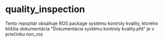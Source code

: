 # quality_inspection

Tento repozitár obsahuje ROS package systému kontroly kvality, ktorého bližšia dokumentácia "Dokumentácia systému kontroly kvality.pfd" je v priečinku non_ros<br />
